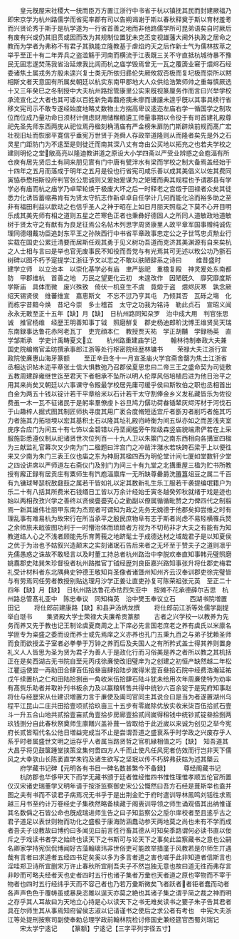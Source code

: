 <!-- { "loadSidebar": true } -->
　　皇元旣屋宋社稷大一统而臣万方置江浙行中书省于杭以镇抚其民而封建厥福乃即宋京学为杭州路儒学而省宪率郡有司以告朔谒谢于斯以春秋释奠于斯以育材羞耉而兴贤论秀于斯于是杭学遂为一行省首善之地而非他路儒学所可昆弟语矣自时厥后有废有兴或仍其旧贯或因而改为其规制位置犹未克丕变视雄藩大阃外执政之居命之教而为学者为弗称不有君子其孰能立隆教基于虐焰灼天之后作新士气为儒林拔萃之举乎至正十有二年弄兵之盗滥觞于河南而横流于江表既三关不守直抵杭城待暴不豫民无固志遂焚荡我省治延燎我比闾而杭之庙学毁焉曾无一瓦之覆簴业窘于煨烬石经委诸焦土属戎务方殷未遑兴复士类无所依归彞伦失厥攸叙否极而复圮极而崇所以黙相斯文者天意固有所属矣朝廷以杭实东南甲郡地大人众供给浩繁师帅之重每慎厥选十又三年癸巳之冬制授中大夫杭州路捴管康里公实来旣视篆厘务作而言曰兴举学校承流宣化之大者也其可诿以百姓新免毒蠚疮痍未瘳而谦譲未遑乎旣以其事具椟行省移文宪司示不敢专遂经始度地略丈数物土方揣高卑议逺迩左庙右学一循国学之制攻位而位成乃量功命日须材计佣虑财用储糇粮遴工师量事期以令役于有司首建礼殿尊祀先圣先师东西两庑从祀位焉丹楹刻桷清庙有严金榜朱扉防门斯辟焕前规而髙广宏壮视旧址而恢廓平寛信乎垂宪万世贤于尧舜人存政举道隆则从而隆者矣先是外之石灵星门距防门为不逺至是则徙迁而南其深八丈有竒由公买地以拓充之也若夫学校之建则明伦之堂敞高亮以隆迪教讲道之原设大小学四斋以严受业辨惑之会庖湢有所仓庾有居先贤后土有祠来朋见賔有门中唐有甓泮水有梁而学校之制大备焉盖经始于十四年之五月而落成于明年之五月是役也行省宪司咸乐善以成其美倡义以佐其费同寅恊恭懋相斯役府判官张公思诚则又爰始爰谋为之矩矱而典其规程也予谓郡县有学学必有庙而杭之庙学乃卓荦轮焕于极废大坏之后一时释老之宫燬于回禄者众矣其徒悉力化诱皆蓄缩弗肯有为贤太守抗志作新卓卓自任学计几何而能化洽而裕多助之至非有福田利益以歆动之也信乎圣人之神于昭在上如日月丽天照临之下莫不心开目明乐成其美先师有相之道则五星之芒寒色正者也秉彝好德固人之所同人道敏政地道敏树于贤太守之有猷有为良足征焉公名帖木列思字周贤康里人故平章军国事赠纯诚佐理同德翊戴功臣追封东平王之孙陜西行中书省平章政事忠定公之子世笃忠贞勲业行实载在国史公累迁清要而居斯任观其勇于见义树功吾道而克济其美渊源有自来矣杭之人士相与言曰是举也官无废事民不知役而吾党与有光焉其可无述以敉公功乃斵石树碑以图不朽予寔提学江浙征予文以志之不敢以肤陋辞系之诗曰
　　维昔盛时　建学立师　以立治本　以崇化基学必有庙　聿严毖祀　重檐复殿　神灵爰处东南都防　甲郡维杭　首善之地　万民之望更化云初　未遑改作　因陋旣久　靡究靡度斯学斯庙　具体而微　废兴殊致　倚伏一机变生不虞　竟燬于盗　煨烬灰寒　孰念厥绍天锡贤侯　维蕃维宣　嘉恵斯文　不忘不愆乃亨其屯　乃倾其否　瓦砾之塲　化而栋宇昔黯今焕　昔圮今崇　多士稽首　太守之功我为铭诗　勒此贞石　宣昭义闻　永永无斁至正十五年【缺】月【缺】　日杭州路同知朶罗　治中成大用　判官张思诚　推官杨维　经歴王明善知事丁钺　照磨觧复　郡史杨迪郎畍沈愽王维贤吴天瑞　东南録事达鲁花赤阿老瓦丁　吏完顔本仁　教授贾天祐　学正胡黼　学録杨英　直学邹斯承　学吏计禹畴夏文立
　　杭州路重建庙学记
　　翰林待制奉政大夫兼国史院编脩官孟昉撰承事郎江浙等处行枢密院经歴林镛书
　　荣禄大夫江浙行宣政院使亷惠山海牙篆额
　　至正辛丑冬十一月宣圣庙火学宫斋舍罄为焦土江浙省丞相达识帖木迩平章张士信大惧教弛乃召郡侯夏思忠曰二帝三王之盛命契为司徒敷五教周建辟雍继世迄至君天下者相承不坠所以明人伦厚风俗培植后进为他日治平之用其来尚矣又朝廷以六事课守令殿最学校居先庸可缓乎侯曰斯牧伯之职也丞相首出白金为两五十钱以锭计若干平章给米以石计若干太守割俸金乡义发私藏皆乐为佐役费虽一木一瓦不征诸民于是躬率羣僚虔卜谷旦鸠力僝功荷畚锸辇灰烬泻材于河伐石于山趣梓人据式图其制匠师执寻度其用广袤合度脩短适宜斤者斵刃者削巧者施其巧力者施其力拓垣堧以宏其基积土石以隆其址礼殿岿峙衡为间五纵亦如之而差浅夹室庑序合应门为间五十有七饰以金碧错以丹垩阑槛旁午陛级森竖庙貌端肃俨若在上采服施彰悉遵仪制从祀诸贤世次位列百一十九人卫以朱籞门之南东西相向各搆室四楹为三献监礼官幕次又少南为门二楹题曰泮宫门之冲凿泮潴水若玦跨石梁于上以便徃来又少南为朱门三表王仪也庙之东为神厨其楹四西为明伦堂计间七厦如堂数轩少堂之四设讲席以严师道左右斋仪门及别门为间三十有九堂之北搆重屋三楹为贮书所教授有廨正録有居贡庄有粟师生有饩庖湢廪库一无所缺尊罍爵洗簠簋俎豆之属二千百有九镛球琴瑟柷敔鼗鼓之属若干皆如礼以定其数新礼生乐工服若干袭提编氓籍户为乐二十有八括其所费米石钱缗日工皆以万余计经始壬寅冬越癸夘秋就绪于戏是迹也始以两相孜孜兴学之善终以贤侯亹亹究心之勤副以僚属循循毗赞之力俾四代之制翦焉一新其雄伟壮丽甲东南为杰观者可谓知为政之先务无媿德于他郡矣抑尝维之时有理乱事有难易杭为故宋行在所当承平之殷民庶物阜有志于斯者尚虑不易矧横罹兵燹之余师旅未戢彼图功利于一时懵治体而琐琐者方视为不切茍非才大夫之有能有为知教道结人心之不浅者顾能先乐育菁莪之地跻髦士于成德达材之域哉君子是以知夏侯之优于为治也予姑叙兴造颠末之实刻诸珉石告后来者之无坏至于赞夫子之道则凛乎先儒愚惑之诛故不敢轻言以及时董工持总者杭州路治中李脱欢奉直知事韩元璧照磨姚翥郡史陆巽朱珍督役者杭州路推官丁钺经歴刘良臣嘉兴路知事张升将仕郡史梅君礼受计材料者东北隅典史钟德王敬知肖圣像者诸曁州知州齐云汉奉训郡吏徐完璧皆与有劳焉同任劳者教授别贴达理月沙学正姜让直吏孙复可陈荣祖张元英　至正二十四年【缺】月【缺】　日杭州路达鲁花赤怯烈失亚中　按摊不花承德薛尔吉思　杭州路总管髙礼亚中　陈忠奉议　同知梅英　治中樊玉奉议立石
　　西湖书院増置田记
　　将仕郎前建康路【缺】和县尹汤炳龙撰
　　将仕郎前江浙等处儒学副提举白珽书
　　集贤殿大学士荣禄大夫廉希贡篆额
　　古者之兴学校一以教养为先务而养又先于教也记王制论虞夏商周之上下庠必先言国老庶老之养有虞氏以米廪名学匪专为粢盛之委而设而养士或先焉庠之义亦养也孔门五秉九百之与弟子犹赖圣师而食而欲授孟子室者必拳拳于万钟之养而后及夫国人之有所矜式盖士得其养则置身礼义人人皆思为圣为贤为君子为善人于是政化行而习俗美是养之者所以教之其机括正在是矣西湖古无书院自至元丙戌徐亷使改旧璧庠为之创建之初恒产缺然越二年松江瞿运使尝一再助田合肆百伍拾叄亩肆拾陆步嵗得米壹百叄拾石院中经费浩瀚延祐戊午续置杭之仁和田陆拾捌亩一角收米伍拾肆石陆斗犹未给用次年周亷使特为劝率有髙赀乐助者并取补刋书板余力及以赢粮转售共得中统钞六百余锭于是宪府知事赵将仕与经歴宋从仕建识増置力言于亷使及阖司官同主其说佥曰是当为者遂置湖州乌程平江昆山二庄共田拾壹顷贰拾玖亩三十五步有零嵗除优放实收米柒百伍拾贰石壹斗一升五合山地共贰拾壹亩贰角壹拾步房廊壹拾贰间嵗得租钱中统钞贰锭叄拾捌两玖钱捌分自此春秋祭奠师生廪饍兴盖补葺一皆取给于此近嵗以来诚为创见之举今宪府长贰皆昭代名公他日増益完成当不止是尝谓吾道之盛衰系乎时学政之兴废存乎人系乎时者属盛世文明之运存乎人者属当路贤哲之官机縁相值之巧【缺】　知吾道其大昌乎将见鼓箧踵堂挟策坌集何啻四方人千而止使凡任风宪者仿效而行岂非天下儒风之大幸欤山长陈袤直学朱钧及诸生欲写之坚珉以传不朽辞弗获姑为述其槩云
　　府学藏书记碑【元明各有书目一碑名数甚繁今不备録】
　　尊经阁藏书记
　　杭防郡也华侈甲天下而学无藏书颁于廷者惟经惟四书惟性理惟孝顺五伦官所置仅汉宋诸史瑞董学又明年请于按浙监察御史宋公公慨然曰吾方石经是葺斯举也盍并图之夫有书而不读君子病焉况无书乎于是出荆金贮于府时遣训导林鳯鸣刘铦徃求焉越三月书至约计万卷经史子集秩然略备椟藏于阁叀训导领之师生诵观借其出纳惟谨其名数偁之石皆公命也旣成瑞进师生告之曰子知监察公之垕尔庠校者至且逺乎古之君子道足以表世则物而功化之盛极于康海防涵蠢动参天两地莫之尚也未有不学而成者吾夫子设教故曰博约曰多闻见曰前言徃行畜其德从可知矣季路谓何必读书直以佞斥之于戏读书者学之始终也读天下之书斯可与论天下之事矣此监察藏书之意也公嗣名卿家学持宪侃侃博闻好古藻翰瓌玮非世俗吏可能故举措廑于风教若是尔师生丌遇哉有言者曰求道者五经四书足矣奚以多为多言者道之害也嗟乎此非知道者信斯言也淫哇郑卫诗所宜删宋万许止春秋所宜削吾夫子不然岂独无意也故曰道无徃而弗存言非眇而可略夫经者天也史者四时五行也诸子集者万彚也天者道之原也宰物而不宰于物者也四时五行经纬乎天而不容己者也乃若万彚斯微矣飞者跃者者钜者蠢而动者各声声色色于覆帱虽或暴戾恣雎以逞天亦莫之絶也其诸子集之谓乎简之裁之神而明之存乎其人耳故曰为天地立心持是心以读天下之书无难矣读书之要子朱子告其君者具在尔师生其从事焉知府留侯志淑以记请谨书之使后之求公者有考也　中宪大夫浙江等处提刑按察司副使奉勅总理学政前翰林院检讨修国史兼经筵官西蜀刘瑞记
　　宋太学宁逺记
　　【篆额】宁逺记【三字平列字径五寸】
